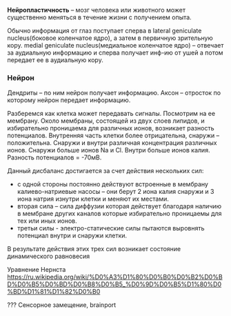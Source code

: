 **Нейропластичность** – мозг человека или животного может существенно меняться в течение жизни с получением опыта.

Обычно информация от глаз поступает сперва в lateral geniculate nucleus(боковое коленчатое ядро), а затем в первичную зрительную кору. medial geniculate nucleus(медиальное коленчатое ядро) – отвечает за аудиальную информацию и сперва получает инф-ию от ушей а потом передает ее в аудиальную кору.

### Нейрон  
Дендриты – по ним нейрон получает информацию.  Аксон – отросток по которому нейрон передает информацию.  

Разберемся как клетка может передавать сигналы. Посмотрим на ее мембрану. Около мембраны, состоящей из двух слоев липидов,  и избирательно проницаема для различных ионов, возникает разность потенциалов. Внутренняя часть клетки более отрицательна, снаружи – положительна. Снаружи и внутри различная концентрация различных ионов. Снаружи больше ионов Na и Cl. Внутри больше ионов калия. Разность потенциалов = -70мВ.

Данный дисбаланс достигается за счет действия нескольких сил:
 - с одной стороны постоянно действуют встроенные  в мембрану калиево-натриевые насосы – они берут 2 иона калия снаружи и 3 иона натрия  изнутри клетки и меняют их местами.
 - вторая сила – сила диффузии которая действует благодаря наличию в мембране других каналов которые избирательно проницаемы для тех или иных ионов.  
 - третьи силы - электро-статические силы пытаются выровнять потенциал внутри и снаружи клетки.  

В результате действия этих трех сил возникает состояние динамического равновесия

Уравнение Нернста  
https://ru.wikipedia.org/wiki/%D0%A3%D1%80%D0%B0%D0%B2%D0%BD%D0%B5%D0%BD%D0%B8%D0%B5_%D0%9D%D0%B5%D1%80%D0%BD%D1%81%D1%82%D0%B0

??? Сенсорное замещение, brainport  
